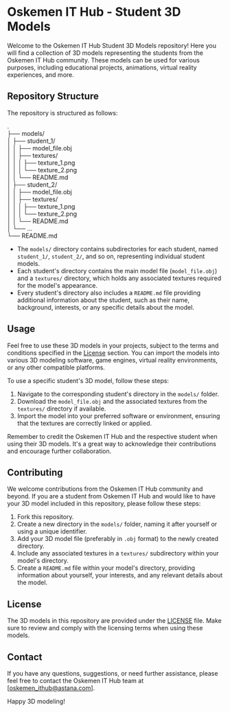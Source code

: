 # Oskemen IT Hub - Student 3D Models

Welcome to the Oskemen IT Hub Student 3D Models repository! Here you will find a collection of 3D models representing the students from the Oskemen IT Hub community. These models can be used for various purposes, including educational projects, animations, virtual reality experiences, and more.

## Repository Structure

The repository is structured as follows:

.  
├── models/  
│ ├── student_1/  
│ │ ├── model_file.obj  
│ │ ├── textures/  
│ │ │ ├── texture_1.png  
│ │ │ └── texture_2.png  
│ │ └── README.md  
│ ├── student_2/  
│ │ ├── model_file.obj  
│ │ ├── textures/  
│ │ │ ├── texture_1.png  
│ │ │ └── texture_2.png  
│ │ └── README.md  
│ └── ...  
└── README.md  


- The `models/` directory contains subdirectories for each student, named `student_1/`, `student_2/`, and so on, representing individual student models.
- Each student's directory contains the main model file (`model_file.obj`) and a `textures/` directory, which holds any associated textures required for the model's appearance.
- Every student's directory also includes a `README.md` file providing additional information about the student, such as their name, background, interests, or any specific details about the model.

## Usage

Feel free to use these 3D models in your projects, subject to the terms and conditions specified in the [License](#license) section. You can import the models into various 3D modeling software, game engines, virtual reality environments, or any other compatible platforms.

To use a specific student's 3D model, follow these steps:

1. Navigate to the corresponding student's directory in the `models/` folder.
2. Download the `model_file.obj` and the associated textures from the `textures/` directory if available.
3. Import the model into your preferred software or environment, ensuring that the textures are correctly linked or applied.

Remember to credit the Oskemen IT Hub and the respective student when using their 3D models. It's a great way to acknowledge their contributions and encourage further collaboration.

## Contributing

We welcome contributions from the Oskemen IT Hub community and beyond. If you are a student from Oskemen IT Hub and would like to have your 3D model included in this repository, please follow these steps:

1. Fork this repository.
2. Create a new directory in the `models/` folder, naming it after yourself or using a unique identifier.
3. Add your 3D model file (preferably in `.obj` format) to the newly created directory.
4. Include any associated textures in a `textures/` subdirectory within your model's directory.
5. Create a `README.md` file within your model's directory, providing information about yourself, your interests, and any relevant details about the model.

## License

The 3D models in this repository are provided under the [LICENSE](LICENSE) file. Make sure to review and comply with the licensing terms when using these models.

## Contact

If you have any questions, suggestions, or need further assistance, please feel free to contact the Oskemen IT Hub team at [oskemen_ithub@astana.com].

Happy 3D modeling!
